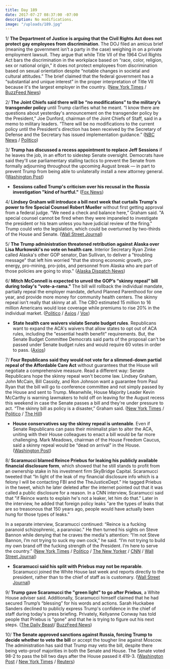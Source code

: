 ```yaml
---
title: Day 189
date: 2017-07-27 08:37:00 -07:00
description: No modifications.
image: "/uploads/189.jpg"
---
```


1/ **The Department of Justice is arguing that the Civil Rights Act does not protect gay employees from discrimination**. The DOJ filed an amicus brief (meaning the government isn’t a party in the case) weighing in on a private employment lawsuit. They argue that while Title VII of the 1964 Civil Rights Act bars the discrimination in the workplace based on “race, color, religion, sex or national origin," it does not protect employees from discrimination based on sexual orientation despite “notable changes in societal and cultural attitudes.” The brief claimed that the federal government has a “substantial and unique interest” in the proper interpretation of Title VII because it's the largest employer in the country. ([New York Times](https://www.nytimes.com/2017/07/27/nyregion/justice-department-gays-workplace.html) / [BuzzFeed News](https://www.buzzfeed.com/dominicholden/the-justice-department-just-argued-against-gay-rights-in-a))

2/ **The Joint Chiefs said there will be “no modifications” to the military’s transgender policy** until Trump clarifies what he meant. “I know there are questions about yesterday's announcement on the transgender policy by the President,” Joe Dunford, chairman of the Joint Chiefs of Staff, said in a memo to military leaders. “There will be no modifications to the current policy until the President's direction has been received by the Secretary of Defense and the Secretary has issued implementation guidance.” ([NBC News](http://www.nbcnews.com/politics/national-security/joint-chiefs-no-transgender-policy-changes-until-trump-clarifies-tweets-n787076) / [Politico](http://www.politico.com/story/2017/07/27/trump-transgender-military-ban-no-modification-241029))

3/ **Trump has discussed a recess appointment to replace Jeff Sessions** if he leaves the job, in an effort to sidestep Senate oversight. Democrats have said they'll use parliamentary stalling tactics to prevent the Senate from formally adjourning throughout the upcoming August break — in part to prevent Trump from being able to unilaterally install a new attorney general. ([Washington Post](https://www.washingtonpost.com/politics/trump-talks-privately-about-the-idea-of-a-recess-appointment-to-replace-sessions/2017/07/26/2a347d32-723c-11e7-9eac-d56bd5568db8_story.html))

* **Sessions called Trump's criticism over his recusal in the Russia investigation "kind of hurtful."** ([Fox News](http://www.foxnews.com/politics/2017/07/27/sessions-calls-trump-criticism-over-russia-recusal-kind-hurtful-in-tucker-carlson-tonight-interview.html))

4/ **Lindsey Graham will introduce a bill next week that curtails Trump's power to fire Special Counsel Robert Mueller** without first getting approval from a federal judge. “We need a check and balance here,” Graham said. "A special counsel cannot be fired when they were impaneled to investigate the president or his team unless you have judicial review of the firing." Trump could veto the legislation, which could be overturned by two-thirds of the House and Senate. ([Wall Street Journal](https://www.wsj.com/articles/top-republican-says-hes-writing-bill-to-protect-special-counsel-probe-1501174871))

5/ **The Trump administration threatened retribution against Alaska over Lisa Murkowski's no vote on health care**. Interior Secretary Ryan Zinke called Alaska's other GOP senator, Dan Sullivan, to deliver a "troubling message" that left him worried "that the strong economic growth, pro-energy, pro-mining, pro-jobs, and personnel from Alaska who are part of those policies are going to stop." ([Alaska Dispatch News](https://www.adn.com/politics/2017/07/26/trump-administration-signals-that-murkowskis-health-care-vote-could-have-energy-repercussions-for-alaska/))

6/ **Mitch McConnell is expected to unveil the GOP’s “skinny repeal” bill during today's “vote-a-rama."** The bill will rollback the individual mandate, partially repeal the employer mandate, defund Planned Parenthood for one year, and provide more money for community health centers. The skinny repeal isn’t really that skinny at all. The CBO estimated 15 million to 16 million Americans would lose coverage while premiums to rise 20% in the individual market. ([Politico](http://www.politico.com/story/2017/07/27/obamacare-repeal-republicans-status-241025) / [Axios](https://www.axios.com/heres-whats-in-skinny-repeal-2466204086.html) / [Vox](https://www.vox.com/policy-and-politics/2017/7/27/16050210/health-care-skinny-repeal-consequences))

* **State health care waivers violate Senate budget rules**. Republicans want to expand the ACA's waivers that allow states to opt out of ACA rules, including the "essential health benefit" requirements. But, the Senate Budget Committee Democrats said parts of the proposal can't be passed under Senate budget rules and would require 60 votes in order to pass. ([Axios](https://www.axios.com/state-health-care-waivers-violate-senate-budget-rules-2466235548.html))

7/ **Four Republicans said they would not vote for a slimmed-down partial repeal of the Affordable Care Act** without guarantees that the House will negotiate a comprehensive measure. Read a different way: Senate Republicans hope the skinny repeal won't become law. Lindsey Graham, John McCain, Bill Cassidy, and Ron Johnson want a guarantee from Paul Ryan that the bill will go to conference committee and not simply passed by the House and sent to Trump. Meanwhile, House Majority Leader Kevin McCarthy is warning lawmakers to hold off on leaving for the August recess this weekend in case the Senate passes a bill and they're under pressure to act. “The skinny bill as policy is a disaster,” Graham said. ([New York Times](https://www.nytimes.com/2017/07/27/us/politics/senate-health-care-vote.html) / [Politico](http://www.politico.com/story/2017/07/27/obamacare-repeal-republicans-status-241025) / [The Hill](http://thehill.com/homenews/house/344183-house-members-warned-august-recess-could-be-delayed))

* **House conservatives say the skinny repeal is untenable**. Even if Senate Republicans can pass their minimalist plan to alter the ACA, uniting with their House colleagues to enact a bill would be far more challenging. Mark Meadows, chairman of the House Freedom Caucus, said a skinny repeal would be “dead on arrival” in the House. ([Washington Post](https://www.washingtonpost.com/powerpost/senate-gop-leaders-work-to-round-up-votes-for-modest-health-care-overhaul/2017/07/27/ac08fc40-72b7-11e7-8839-ec48ec4cae25_story.html))

8/ **Scaramucci blamed Reince Priebus for leaking his publicly available financial disclosure form**, which showed that he still stands to profit from an ownership stake in his investment firm SkyBridge Capital. Scaramucci tweeted that “In light of the leak of my financial disclosure info which is a felony I will be contacting FBI and the TheJusticeDept.” He tagged Priebus in the tweet, which he later deleted after the internet pointed out that it was called a public disclosure for a reason. In a CNN interview, Scaramucci said that "if Reince wants to explain he's not a leaker, let him do that." Later in the interview, he added that foreign policy leaks "are the types of leaks that are so treasonous that 150 years ago, people would have actually been hung for those types of leaks."

In a separate interview, Scaramucci continued: “Reince is a fucking paranoid schizophrenic, a paranoiac." He then turned his sights on Steve Bannon while denying that he craves the media's attention: “I’m not Steve Bannon, I’m not trying to suck my own cock,” he said. “I’m not trying to build my own brand off the fucking strength of the President. I’m here to serve the country.” ([New York Times](https://www.nytimes.com/2017/07/27/us/politics/scaramucci-leaks-priebus-white-house-justice.html) / [Politico](http://www.politico.com/story/2017/07/26/scaramucci-trump-skybridge-profits-241006) / [The New Yorker](http://www.newyorker.com/news/ryan-lizza/anthony-scaramucci-called-me-to-unload-about-white-house-leakers-reince-priebus-and-steve-bannon) / [CNN](http://www.cnn.com/2017/07/27/politics/anthony-scaramucci-reince-priebus/) / [Wall Street Journal](https://www.wsj.com/articles/senate-takes-on-marathon-of-votes-in-health-bill-debate-1501176873))

* **Scaramucci said his split with Priebus may not be reparable**. Scaramucci joined the White House last week and reports directly to the president, rather than to the chief of staff as is customary. ([Wall Street Journal](https://www.wsj.com/article_email/scaramucci-says-split-with-priebus-may-not-bereparable-1501172308-lMyQjAxMTA3NTIwNzcyMDc3Wj/))

9/ **Trump gave Scaramucci the "green light" to go after Priebus**, a White House adviser said. Additionally, Scaramucci himself claimed that he had secured Trump’s “blessing” for his words and actions. Sarah Huckabee Sanders declined to publicly express Trump's confidence in the chief of staff during today's press briefing. Privately, Kellyanne Conway has told people that Priebus is "gone" and that he is trying to figure out his next steps. ([The Daily Beast](http://www.thedailybeast.com/with-trumps-green-light-scaramucci-declares-total-war-on-reince-priebus)/ [BuzzFeed News](https://www.buzzfeed.com/adriancarrasquillo/trump-allies-think-reince-priebus-days-are-numbered))

10/ **The Senate approved sanctions against Russia, forcing Trump to decide whether to veto the bill** or accept the tougher line against Moscow. The administration has said that Trump may veto the bill, despite there being veto-proof majorities in both the Senate and House. The Senate voted 98-2 to pass the bill two days after the House passed it 419-3. ([Washington Post](https://www.washingtonpost.com/powerpost/trump-may-veto-russia-sanctions-bill-that-seeks-to-restrain-his-power/2017/07/27/0e9f5e8c-72ca-11e7-8f39-eeb7d3a2d304_story.html) / [New York Times](https://www.nytimes.com/2017/07/27/us/politics/senate-russia-sanctions-trump.html) / [Reuters](https://www.reuters.com/article/us-usa-trump-russia-sanctions-idUSKBN1AC1U8))
